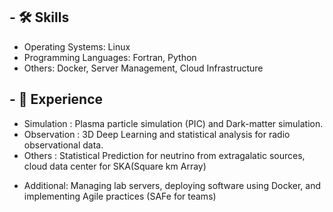 ## - **🛠 Skills**
 - Operating Systems: Linux
 - Programming Languages: Fortran, Python
 - Others: Docker, Server Management, Cloud Infrastructure

## - **💼 Experience**
 - Simulation : Plasma particle simulation (PIC) and Dark-matter simulation.
 - Observation : 3D Deep Learning and statistical analysis for radio observational data.
 - Others : Statistical Prediction for neutrino from extragalatic sources, cloud data center for SKA(Square km Array)
 + Additional: Managing lab servers, deploying software using Docker, and implementing Agile practices (SAFe for teams)
